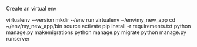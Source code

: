 Create an virtual env

virtualenv --version
mkdir ~/env
run virtualenv ~/env/my_new_app
cd ~/env/my_new_app/bin
source activate
pip install -r requirements.txt
python manage.py makemigrations
python manage.py migrate
python manage.py runserver
